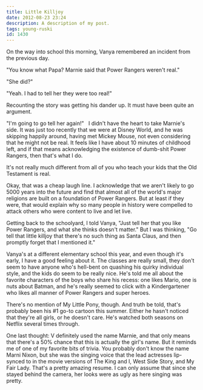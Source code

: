 ```yaml
---
title: Little Killjoy
date: 2012-08-23 23:24
description: A description of my post.
tags: young-ruski
id: 1430
---
```

On the way into school this morning, Vanya remembered an incident from the previous day.

"You know what Papa?  Marnie said that Power Rangers weren't real."

"She did?"

"Yeah.  I had to tell her they were too real!"

Recounting the story was getting his dander up.  It must have been quite an argument.

"I'm going to go tell her again!"
<span class="spanEndPreview">&nbsp;</span>
I didn't have the heart to take Marnie's side.  It was just too recently that we were at Disney World, and he was skipping happily around, having met Mickey Mouse, not even considering that he might not be real.  It feels like I have about 10 minutes of childhood left, and if that means acknowledging the existence of dumb-shit Power Rangers, then that's what I do.

It's not really much different from all of you who teach your kids that the Old Testament is real.

Okay, that was a cheap laugh line.  I acknowledge that we aren't likely to go 5000 years into the future and find that almost all of the world's major religions are built on a foundation of Power Rangers.  But at least if they were, that would explain why so many people in history were compelled to attack others who were content to live and let live.

Getting back to the schoolyard, I told Vanya, "Just tell her that you like Power Rangers, and what she thinks doesn't matter."  But I was thinking, "Go tell that little killjoy that there's no such thing as Santa Claus, and then promptly forget that I mentioned it."

Vanya's at a different elementary school this year, and even though it's early, I have a good feeling about it.  The classes are really small, they don't seem to have anyone who's hell-bent on quashing his quirky individual style, and the kids do seem to be really nice.  He's told me all about the favorite characters of the boys who share his recess:  one likes Mario, one is nuts about Batman, and he's really seemed to click with a Kindergartener who likes all manner of Power Rangers and super heroes.  

There's no mention of My Little Pony, though.  And truth be told, that's probably been his #1 go-to cartoon this summer.  Either he hasn't noticed that they're all girls, or he doesn't care.  He's watched both seasons on Netflix several times through. 

One last thought:  V definitely used the name Marnie, and that only means that there's a 50% chance that this is actually the girl's name.  But it reminds me of one of my favorite bits of trivia.  You probably don't know the name Marni Nixon, but she was the singing voice that the lead actresses lip-synced to in the movie versions of The King and I, West Side Story, and My Fair Lady.  That's a pretty amazing resume.  I can only assume that since she stayed behind the camera, her looks were as ugly as here singing was pretty. 


